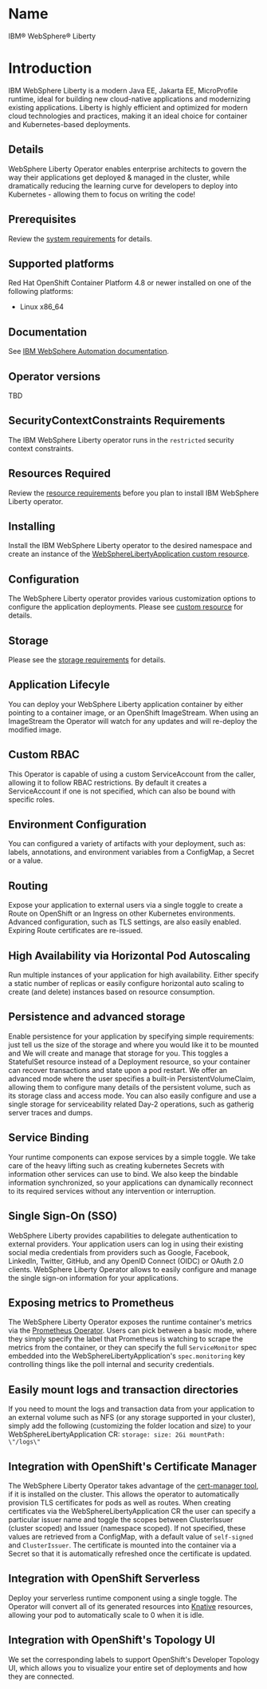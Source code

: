 # Name

IBM&reg; WebSphere&reg; Liberty

# Introduction

IBM WebSphere Liberty is a modern Java EE, Jakarta EE, MicroProfile runtime, ideal for building new cloud-native applications and modernizing existing applications. Liberty is highly efficient and optimized for modern cloud technologies and practices, making it an ideal choice for container and Kubernetes-based deployments.

## Details 

WebSphere Liberty Operator enables enterprise architects to govern the way their applications get deployed & managed in the cluster, while dramatically reducing the learning curve for developers to deploy into Kubernetes - allowing them to focus on writing the code!

## Prerequisites

Review the [system requirements](https://ibm.biz/wlo-sys-req) for details. 

## Supported platforms

Red Hat OpenShift Container Platform 4.8 or newer installed on one of the following platforms:
- Linux x86_64

## Documentation

See [IBM WebSphere Automation documentation](https://ibm.biz/wlo-docs).

## Operator versions

TBD

## SecurityContextConstraints Requirements

The IBM WebSphere Liberty operator runs in the `restricted` security context constraints.

## Resources Required

Review the [resource requirements](https://ibm.biz/wlo-reqs) before you plan to install IBM WebSphere Liberty operator.

## Installing

Install the IBM WebSphere Liberty operator to the desired namespace and create an instance of the [WebSphereLibertyApplication custom resource](https://ibm.biz/wlo-crs).

## Configuration

The WebSphere Liberty operator provides various customization options to configure the application deployments. Please see [custom resource](https://ibm.biz/wlo-crs) for details.

## Storage

Please see the [storage requirements](https://ibm.biz/wlo-reqs) for details.

## Application Lifecyle
You can deploy your WebSphere Liberty application container by either pointing to a container image, or an OpenShift ImageStream. When using an ImageStream the Operator will watch for any updates and will re-deploy the modified image.

## Custom RBAC
This Operator is capable of using a custom ServiceAccount from the caller, allowing it to follow RBAC restrictions. By default it creates a ServiceAccount if one is not specified, which can also be bound with specific roles.

## Environment Configuration
You can configured a variety of artifacts with your deployment, such as: labels, annotations, and environment variables from a ConfigMap, a Secret or a value.

## Routing
Expose your application to external users via a single toggle to create a Route on OpenShift or an Ingress on other Kubernetes environments. Advanced configuration, such as TLS settings, are also easily enabled. Expiring Route certificates are re-issued.

## High Availability via Horizontal Pod Autoscaling
Run multiple instances of your application for high availability. Either specify a static number of replicas or easily configure horizontal auto scaling to create (and delete) instances based on resource consumption.

## Persistence and advanced storage
Enable persistence for your application by specifying simple requirements: just tell us the size of the storage and where you would like it to be mounted and We will create and manage that storage for you. This toggles a StatefulSet resource instead of a Deployment resource, so your container can recover transactions and state upon a pod restart. We offer an advanced mode where the user specifies a built-in PersistentVolumeClaim, allowing them to configure many details of the persistent volume, such as its storage class and access mode. You can also easily configure and use a single storage for serviceability related Day-2 operations, such as gatherig server traces and dumps.

## Service Binding
Your runtime components can expose services by a simple toggle. We take care of the heavy lifting such as creating kubernetes Secrets with information other services can use to bind. We also keep the bindable information synchronized, so your applications can dynamically reconnect to its required services without any intervention or interruption.

## Single Sign-On (SSO)
WebSphere Liberty provides capabilities to delegate authentication to external providers. Your application users can log in using their existing social media credentials from providers such as Google, Facebook, LinkedIn, Twitter, GitHub, and any OpenID Connect (OIDC) or OAuth 2.0 clients. WebSphere Liberty Operator allows to easily configure and manage the single sign-on information for your applications.

## Exposing metrics to Prometheus
The WebSphere Liberty Operator exposes the runtime container's metrics via the [Prometheus Operator](https://operatorhub.io/operator/prometheus). Users can pick between a basic mode, where they simply specify the label that Prometheus is watching to scrape the metrics from the container, or they can specify the full `ServiceMonitor` spec embedded into the WebSphereLibertyApplication's `spec.monitoring` key controlling things like the poll internal and security credentials.

## Easily mount logs and transaction directories
If you need to mount the logs and transaction data from your application to an external volume such as NFS (or any storage supported in your cluster), simply add the following (customizing the folder location and size) to your WebSphereLibertyApplication CR: ``` storage: size: 2Gi mountPath: \"/logs\" ```

## Integration with OpenShift's Certificate Manager
The WebSphere Liberty Operator takes advantage of the [cert-manager tool](https://cert-manager.io/), if it is installed on the cluster. This allows the operator to automatically provision TLS certificates for pods as well as routes. When creating certificates via the WebSphereLibertyApplication CR the user can specify a particular issuer name and toggle the scopes between ClusterIssuer (cluster scoped) and Issuer (namespace scoped). If not specified, these values are retrieved from a ConfigMap, with a default value of `self-signed` and `ClusterIssuer`. The certificate is mounted into the container via a Secret so that it is automatically refreshed once the certificate is updated.

## Integration with OpenShift Serverless
Deploy your serverless runtime component using a single toggle.  The Operator will convert all of its generated resources into [Knative](https://knative.dev) resources, allowing your pod to automatically scale to 0 when it is idle.

## Integration with OpenShift's Topology UI
We set the corresponding labels to support OpenShift's Developer Topology UI, which allows you to visualize your entire set of deployments and how they are connected.